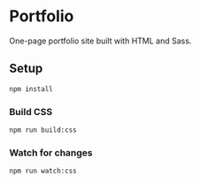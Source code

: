 # Portfolio

One-page portfolio site built with HTML and Sass.

## Setup

```bash
npm install
```

### Build CSS

```bash
npm run build:css
```

### Watch for changes

```bash
npm run watch:css
```
